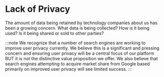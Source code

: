 # Lack of Privacy

The amount of data being retained by technology companies about us has been a growing concern. What data is being collected? How is it being used? Is it being shared or sold to other parties?

:::note
We recognize that a number of search engines are working to improve user privacy currently. We believe this is a significant and pressing concern and ensuring user privacy will be a central focus of our platform BUT it is not the distinctive value proposition we offer. We also believe that search engines attempting to acquire market share from Google based primarily on improved user privacy will see limited success.
:::
